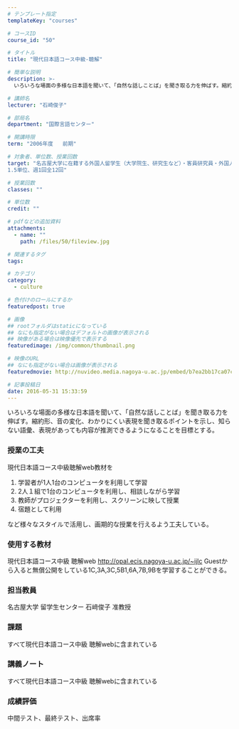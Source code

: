 ```yaml
---
# テンプレート指定
templateKey: "courses"

# コースID
course_id: "50"

# タイトル
title: "現代日本語コース中級-聴解"

# 簡単な説明
description: >-
  いろいろな場面の多様な日本語を聞いて、「自然な話しことば」を聞き取る力を伸ばす。縮約形、音の変化、わかりにくい表現を聞き取るポイントを示し、知らない語彙、表現があっても内容が推測できるようになることを...

# 講師名
lecturer: "石崎俊子"

# 部局名
department: "国際言語センター"

# 開講時限
term: "2006年度	前期"

# 対象者、単位数、授業回数
target: "名古屋大学に在籍する外国人留学生（大学院生、研究生など）・客員研究員・外国人教師で、日本語のレベルが初中級終了程度の人 (留学生センターの実施するプレースメントテストに合格しなければいけない) もしくは留学生センターのSJ200を終了した人
1.5単位、週1回全12回"

# 授業回数
classes: ""

# 単位数
credit: ""

# pdfなどの追加資料
attachments: 
  - name: "" 
    path: /files/50/fileview.jpg

# 関連するタグ
tags:

# カテゴリ
category:
  - culture

# 色付けのロールにするか
featuredpost: true

# 画像
## rootフォルダはstaticになっている
## なにも指定がない場合はデフォルトの画像が表示される
## 映像がある場合は映像優先で表示する
featuredimage: /img/common/thumbnail.png

# 映像のURL
## なにも指定がない場合は画像が表示される
featuredmovie: http://nuvideo.media.nagoya-u.ac.jp/embed/b7ea2bb17ca07c10f611511e4423b523b21bb71b

# 記事投稿日
date: 2016-05-31 15:33:59
---
```


いろいろな場面の多様な日本語を聞いて、「自然な話しことば」を聞き取る力を伸ばす。縮約形、音の変化、わかりにくい表現を聞き取るポイントを示し、知らない語彙、表現があっても内容が推測できるようになることを目標とする。

### 授業の工夫

現代日本語コース中級聴解web教材を

1. 学習者が1人1台のコンピュータを利用して学習
2. 2人１組で1台のコンピュータを利用し、相談しながら学習
3. 教師がプロジェクターを利用し、スクリーンに映して授業
4. 宿題として利用

など様々なスタイルで活用し、画期的な授業を行えるよう工夫している。



### 使用する教材

現代日本語コース中級 聴解web
<http://opal.ecis.nagoya-u.ac.jp/~ijlc>
Guestから入ると無償公開をしている1C,3A,3C,5B1,6A,7B,9Bを学習することができる。

### 担当教員

名古屋大学 留学生センター 石&#xFA11;俊子 准教授

### 課題

すべて現代日本語コース中級 聴解webに含まれている



### 講義ノート

すべて現代日本語コース中級 聴解webに含まれている



### 成績評価

中間テスト、最終テスト、出席率

